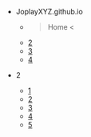 * JoplayXYZ.github.io

  * > Home <
  * [2](2)
  * [3](3)
  * [4](4)

* 2
  * [1](1)
  * [2](2)
  * [3](3)
  * [4](4)
  * [5](5)
